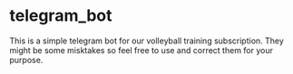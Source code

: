 # telegram_bot
This is a simple telegram bot for our volleyball training subscription. They might be some misktakes so feel free to use and correct them for your purpose. 
